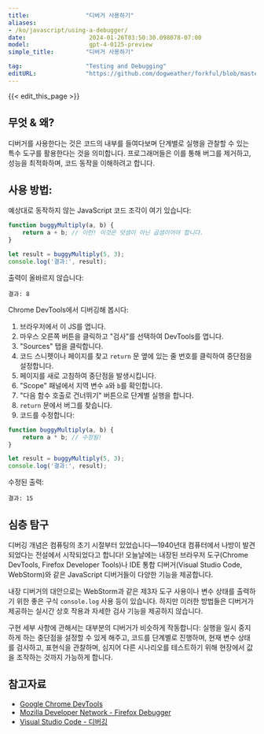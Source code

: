 ```yaml
---
title:                "디버거 사용하기"
aliases:
- /ko/javascript/using-a-debugger/
date:                  2024-01-26T03:50:30.098078-07:00
model:                 gpt-4-0125-preview
simple_title:         "디버거 사용하기"

tag:                  "Testing and Debugging"
editURL:              "https://github.com/dogweather/forkful/blob/master/content/ko/javascript/using-a-debugger.md"
---
```


{{< edit_this_page >}}

## 무엇 & 왜?
디버거를 사용한다는 것은 코드의 내부를 들여다보며 단계별로 실행을 관찰할 수 있는 특수 도구를 활용한다는 것을 의미합니다. 프로그래머들은 이를 통해 버그를 제거하고, 성능을 최적화하며, 코드 동작을 이해하려고 합니다.

## 사용 방법:
예상대로 동작하지 않는 JavaScript 코드 조각이 여기 있습니다:

```javascript
function buggyMultiply(a, b) {
    return a + b; // 이런! 이것은 덧셈이 아닌 곱셈이어야 합니다.
}

let result = buggyMultiply(5, 3);
console.log('결과:', result);
```

출력이 올바르지 않습니다:
```
결과: 8
```

Chrome DevTools에서 디버깅해 봅시다:

1. 브라우저에서 이 JS를 엽니다.
2. 마우스 오른쪽 버튼을 클릭하고 "검사"를 선택하여 DevTools를 엽니다.
3. "Sources" 탭을 클릭합니다.
4. 코드 스니펫이나 페이지를 찾고 `return` 문 옆에 있는 줄 번호를 클릭하여 중단점을 설정합니다.
5. 페이지를 새로 고침하여 중단점을 발생시킵니다.
6. "Scope" 패널에서 지역 변수 `a`와 `b`를 확인합니다.
7. "다음 함수 호출로 건너뛰기" 버튼으로 단계별 실행을 합니다.
8. `return` 문에서 버그를 찾습니다.
9. 코드를 수정합니다:
```javascript
function buggyMultiply(a, b) {
    return a * b; // 수정됨!
}

let result = buggyMultiply(5, 3);
console.log('결과:', result);
```

수정된 출력:
```
결과: 15
```

## 심층 탐구
디버깅 개념은 컴퓨팅의 초기 시절부터 있었습니다—1940년대 컴퓨터에서 나방이 발견되었다는 전설에서 시작되었다고 합니다! 오늘날에는 내장된 브라우저 도구(Chrome DevTools, Firefox Developer Tools)나 IDE 통합 디버거(Visual Studio Code, WebStorm)와 같은 JavaScript 디버거들이 다양한 기능을 제공합니다.

내장 디버거의 대안으로는 WebStorm과 같은 제3자 도구 사용이나 변수 상태를 출력하기 위한 좋은 구식 `console.log` 사용 등이 있습니다. 하지만 이러한 방법들은 디버거가 제공하는 실시간 상호 작용과 자세한 검사 기능을 제공하지 않습니다.

구현 세부 사항에 관해서는 대부분의 디버거가 비슷하게 작동합니다: 실행을 일시 중지하게 하는 중단점을 설정할 수 있게 해주고, 코드를 단계별로 진행하며, 현재 변수 상태를 검사하고, 표현식을 관찰하며, 심지어 다른 시나리오를 테스트하기 위해 현장에서 값을 조작하는 것까지 가능하게 합니다.

## 참고자료
- [Google Chrome DevTools](https://developers.google.com/web/tools/chrome-devtools)
- [Mozilla Developer Network - Firefox Debugger](https://developer.mozilla.org/en-US/docs/Tools/Debugger)
- [Visual Studio Code - 디버깅](https://code.visualstudio.com/docs/editor/debugging)
